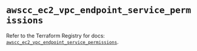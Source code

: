 # `awscc_ec2_vpc_endpoint_service_permissions`

Refer to the Terraform Registry for docs: [`awscc_ec2_vpc_endpoint_service_permissions`](https://registry.terraform.io/providers/hashicorp/awscc/0.70.0/docs/resources/ec2_vpc_endpoint_service_permissions).
